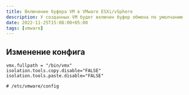 ```yaml
---
title: Включение буфера VM в VMware ESXi/vSphere
description: У созданных VM будет включен буфер обмена по умолчанию
date: 2022-11-25T15:08:00+05:00
tags: [vmware]
---
```

## Изменение конфига
``` shell
vmx.fullpath = "/bin/vmx"
isolation.tools.copy.disable="FALSE"
isolation.tools.paste.disable="FALSE"

# /etc/vmware/config
```
